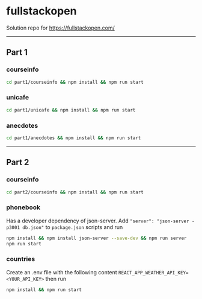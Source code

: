 # fullstackopen

Solution repo for https://fullstackopen.com/

---

## Part 1

### courseinfo

```bash
cd part1/courseinfo && npm install && npm run start
```

### unicafe

```bash
cd part1/unicafe && npm install && npm run start
```

### anecdotes

```bash
cd part1/anecdotes && npm install && npm run start
```

---

## Part 2

### courseinfo

```bash
cd part2/courseinfo && npm install && npm run start
```

### phonebook

Has a developer dependency of json-server. Add `"server": "json-server -p3001 db.json"` to `package.json` scripts and run

```bash
npm install && npm install json-server --save-dev && npm run server
npm run start
```

### countries

Create an .env file with the following content `REACT_APP_WEATHER_API_KEY=<YOUR_API_KEY>` then run

```bash
npm install && npm run start
```
